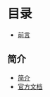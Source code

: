 # 目录

* [前言](preface.md)

## 简介

* [简介](introduction/introduction.md)
* [官方文档](introduction/official-docs.md)

